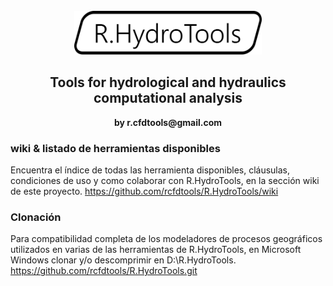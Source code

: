 <div align="center">
  <br>
  <img alt="R.HydroTools" src="https://github.com/rcfdtools/rcfdtools/blob/main/Icons/R.HydroTools.svg" width="300px">
  <h2>Tools for hydrological and hydraulics computational analysis</h2>
  <strong>by r.cfdtools@gmail.com</strong>
</div>


### wiki & listado de herramientas disponibles

Encuentra el índice de todas las herramienta disponibles, cláusulas, condiciones de uso y como colaborar con R.HydroTools, en la sección wiki de este proyecto. https://github.com/rcfdtools/R.HydroTools/wiki


### Clonación

Para compatibilidad completa de los modeladores de procesos geográficos utilizados en varias de las herramientas de R.HydroTools, en Microsoft Windows clonar y/o descomprimir en D:\R.HydroTools\. https://github.com/rcfdtools/R.HydroTools.git

